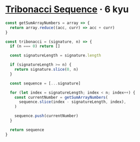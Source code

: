# [Tribonacci Sequence](https://www.codewars.com/kata/556deca17c58da83c00002db) · 6 kyu

```javascript
const getSumArrayNumbers = array => {
  return array.reduce((acc, curr) => acc + curr)
}

const tribonacci = (signature, n) => {
  if (n === 0) return []

  const signatureLength = signature.length

  if (signatureLength >= n) {
    return signature.slice(0, n)
  }

  const sequence = [...signature]

  for (let index = signatureLength; index < n; index++) {
    const currentNumber = getSumArrayNumbers(
      sequence.slice(index - signatureLength, index),
    )

    sequence.push(currentNumber)
  }

  return sequence
}
```

